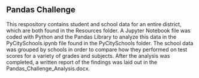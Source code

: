## Pandas Challenge

This respository contains student and school data for an entire district, which are both found in the Resources folder. A Jupyter Notebook file was coded with Python and the Pandas Library to analyze this data in the PyCitySchools.ipynb file found in the PyCitySchools folder. The school data was grouped by schools in order to compare how they performed on test scores for a variety of grades and subjects. After the analysis was completed, a written report of the findings was laid out in the Pandas_Challenge_Analysis.docx. 



